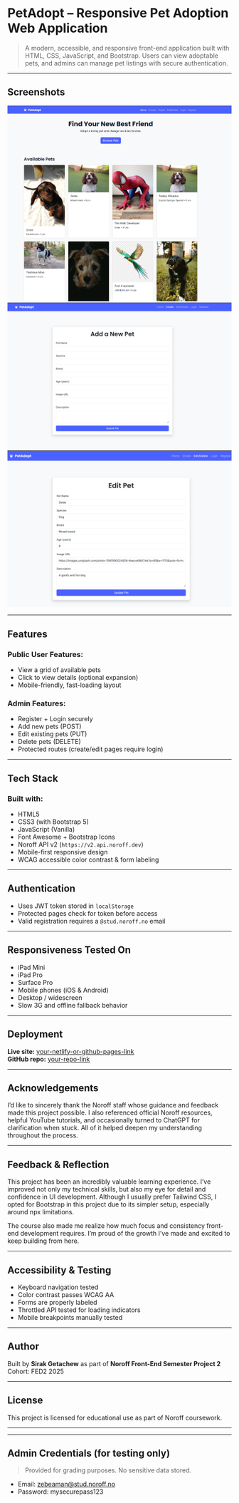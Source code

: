 # PetAdopt – Responsive Pet Adoption Web Application

> A modern, accessible, and responsive front-end application built with HTML, CSS, JavaScript, and Bootstrap. Users can view adoptable pets, and admins can manage pet listings with secure authentication.

---

## Screenshots

![Home Page](screenshots/Home.png)  
![Admin Create](screenshots/Admin-create.png)  
![Edit Pet](screenshots/Edit-pet.png)

---

## Features

### Public User Features:

- View a grid of available pets
- Click to view details (optional expansion)
- Mobile-friendly, fast-loading layout

### Admin Features:

- Register + Login securely
- Add new pets (POST)
- Edit existing pets (PUT)
- Delete pets (DELETE)
- Protected routes (create/edit pages require login)

---

## Tech Stack

### Built with:

- HTML5
- CSS3 (with Bootstrap 5)
- JavaScript (Vanilla)
- Font Awesome + Bootstrap Icons
- Noroff API v2 (`https://v2.api.noroff.dev`)
- Mobile-first responsive design
- WCAG accessible color contrast & form labeling

---

## Authentication

- Uses JWT token stored in `localStorage`
- Protected pages check for token before access
- Valid registration requires a `@stud.noroff.no` email

---

## Responsiveness Tested On

- iPad Mini
- iPad Pro
- Surface Pro
- Mobile phones (iOS & Android)
- Desktop / widescreen
- Slow 3G and offline fallback behavior

---

## Deployment

**Live site:** [your-netlify-or-github-pages-link](https://your-project.netlify.app)  
**GitHub repo:** [your-repo-link](https://github.com/your-username/petadopt)

---

## Acknowledgements

I’d like to sincerely thank the Noroff staff whose guidance and feedback made this project possible. I also referenced official Noroff resources, helpful YouTube tutorials, and occasionally turned to ChatGPT for clarification when stuck. All of it helped deepen my understanding throughout the process.

---

## Feedback & Reflection

This project has been an incredibly valuable learning experience. I’ve improved not only my technical skills, but also my eye for detail and confidence in UI development. Although I usually prefer Tailwind CSS, I opted for Bootstrap in this project due to its simpler setup, especially around npx limitations.

The course also made me realize how much focus and consistency front-end development requires. I’m proud of the growth I’ve made and excited to keep building from here.

---

## Accessibility & Testing

- Keyboard navigation tested
- Color contrast passes WCAG AA
- Forms are properly labeled
- Throttled API tested for loading indicators
- Mobile breakpoints manually tested

---

## Author

Built by **Sirak Getachew** as part of **Noroff Front-End Semester Project 2**  
Cohort: FED2 2025

---

## License

This project is licensed for educational use as part of Noroff coursework.

---

---

## Admin Credentials (for testing only)

> Provided for grading purposes. No sensitive data stored.

- Email: zebeaman@stud.noroff.no
- Password: mysecurepass123
